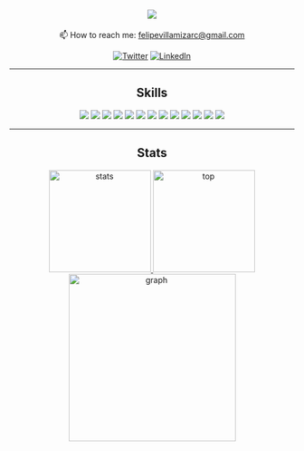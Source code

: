 <div align=center>
  
   # <img src="http://readme-typing-svg.herokuapp.com/?size=30&color=FBD1D1&center=true&vCenter=true&lines=%3Ewhoami;I'm+Felipe" />
  
   📫 How to reach me: felipevillamizarc@gmail.com 
  
  <p> <!--<a href="https://github.com/thmsgbrt" target="_blank"><img alt="Github" src="https://img.shields.io/badge/GitHub-%2312100E.svg?&style=for-the-badge&logo=Github&logoColor=white" /></a>--> <a href="https://twitter.com/felipevcc_" target="_blank"><img alt="Twitter" src="https://img.shields.io/badge/twitter-%231DA1F2.svg?&style=for-the-badge&logo=twitter&logoColor=white" /></a> <a href="https://www.linkedin.com/in/felipevc" target="_blank"><img alt="LinkedIn" src="https://img.shields.io/badge/linkedin-%230077B5.svg?&style=for-the-badge&logo=linkedin&logoColor=white" /></a> <!--<a href="https://medium.com/@th.guibert" target="_blank"><img alt="Medium" src="https://img.shields.io/badge/medium-%2312100E.svg?&style=for-the-badge&logo=medium&logoColor=white" /></a>-->
</p>
  <hr>
 
  ## Skills 

  <img src="https://img.shields.io/badge/-Python-98b982?style=for-the-badge&logo=python&logoColor=98b982&labelColor=282828">
  <img src="https://img.shields.io/badge/-C-979DAC?style=for-the-badge&logo=c&logoColor=979DAC&labelColor=282828">
  <img src="https://img.shields.io/badge/-Js-F5F095?style=for-the-badge&logo=Javascript&logoColor=F5F095&labelColor=282828">
  <img src="https://img.shields.io/badge/-HTML-E49C55?style=for-the-badge&logo=html5&logoColor=E49C55&labelColor=282828">
  <img src="https://img.shields.io/badge/-CSS-4DA2D1?style=for-the-badge&logo=css3&logoColor=4DA2D1&labelColor=282828">
  <img src="https://img.shields.io/badge/-MySQL-338DBF?style=for-the-badge&logo=mysql&logoColor=338DBF&labelColor=282828">
  <img src="https://img.shields.io/badge/-GIT-C46339?style=for-the-badge&logo=git&logoColor=C46339&labelColor=282828">
  <img src="https://img.shields.io/badge/-GITHUB-949DA5?style=for-the-badge&logo=github&logoColor=949DA5&labelColor=282828">
  <img src="https://img.shields.io/badge/-linux-9E9E9E?style=for-the-badge&logo=linux&logoColor=9E9E9E&labelColor=282828">
  <img src="https://img.shields.io/badge/-term-78AF78?style=for-the-badge&logo=GNU%20Bash&logoColor=78AF78&labelColor=282828">
  <img src="https://img.shields.io/badge/-vim/nvim-4F9B4A?style=for-the-badge&logo=vim&logoColor=4F9B4A&labelColor=282828">
  <img src="https://img.shields.io/badge/-vscode-518CB8?style=for-the-badge&logo=visual%20studio%20code&logoColor=518CB8&labelColor=282828">
  <img src="https://img.shields.io/badge/-atom-66595C?style=for-the-badge&logo=atom&logoColor=66595C&labelColor=282828">
  <hr>

  ## Stats

  <a href="https://github.com/felipevcc">
    <img height="180" src="https://github-readme-stats.vercel.app/api?username=felipevcc&show_icons=true&bg_color=282A36&text_color=D9E0EE&icon_color=FBD1D1&title_color=FBD1D1&border_color=676871" alt="stats" />
    <img height="180" src="https://github-readme-stats.vercel.app/api/top-langs?username=felipevcc&show_icons=true&locale=en&layout=compact&bg_color=282A36&text_color=D9E0EE&title_color=FBD1D1&border_color=676871" alt="top" />
    <img height="295" src="https://activity-graph.herokuapp.com/graph?username=felipevcc&hide_border=false&bg_color=282A36&color=FBD1D1&line=FBD1D1&point=A29EC5" alt="graph" />
  </a>
</div>
